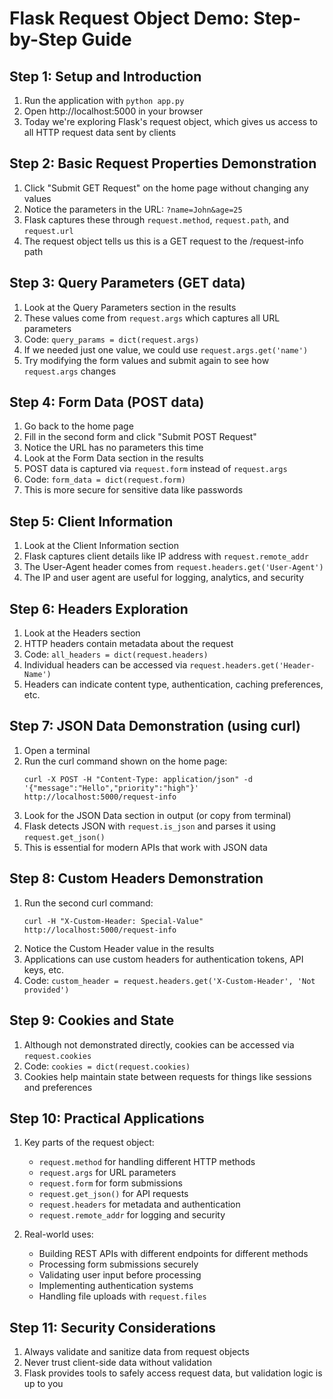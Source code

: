 # Flask Request Object Demo: Step-by-Step Guide

## Step 1: Setup and Introduction
1. Run the application with `python app.py`
2. Open http://localhost:5000 in your browser
3. Today we're exploring Flask's request object, which gives us access to all HTTP request data sent by clients

## Step 2: Basic Request Properties Demonstration
1. Click "Submit GET Request" on the home page without changing any values
2. Notice the parameters in the URL: `?name=John&age=25`
3. Flask captures these through `request.method`, `request.path`, and `request.url`
4. The request object tells us this is a GET request to the /request-info path

## Step 3: Query Parameters (GET data)
1. Look at the Query Parameters section in the results
2. These values come from `request.args` which captures all URL parameters
3. Code: `query_params = dict(request.args)`
4. If we needed just one value, we could use `request.args.get('name')`
5. Try modifying the form values and submit again to see how `request.args` changes

## Step 4: Form Data (POST data)
1. Go back to the home page
2. Fill in the second form and click "Submit POST Request"
3. Notice the URL has no parameters this time
4. Look at the Form Data section in the results
5. POST data is captured via `request.form` instead of `request.args`
6. Code: `form_data = dict(request.form)`
7. This is more secure for sensitive data like passwords

## Step 5: Client Information
1. Look at the Client Information section
2. Flask captures client details like IP address with `request.remote_addr`
3. The User-Agent header comes from `request.headers.get('User-Agent')`
4. The IP and user agent are useful for logging, analytics, and security

## Step 6: Headers Exploration
1. Look at the Headers section
2. HTTP headers contain metadata about the request
3. Code: `all_headers = dict(request.headers)`
4. Individual headers can be accessed via `request.headers.get('Header-Name')`
5. Headers can indicate content type, authentication, caching preferences, etc.

## Step 7: JSON Data Demonstration (using curl)
1. Open a terminal
2. Run the curl command shown on the home page:
   ```
   curl -X POST -H "Content-Type: application/json" -d '{"message":"Hello","priority":"high"}' http://localhost:5000/request-info
   ```
3. Look for the JSON Data section in output (or copy from terminal)
4. Flask detects JSON with `request.is_json` and parses it using `request.get_json()`
5. This is essential for modern APIs that work with JSON data

## Step 8: Custom Headers Demonstration
1. Run the second curl command:
   ```
   curl -H "X-Custom-Header: Special-Value" http://localhost:5000/request-info
   ```
2. Notice the Custom Header value in the results
3. Applications can use custom headers for authentication tokens, API keys, etc.
4. Code: `custom_header = request.headers.get('X-Custom-Header', 'Not provided')`

## Step 9: Cookies and State
1. Although not demonstrated directly, cookies can be accessed via `request.cookies`
2. Code: `cookies = dict(request.cookies)`
3. Cookies help maintain state between requests for things like sessions and preferences

## Step 10: Practical Applications
1. Key parts of the request object:
   - `request.method` for handling different HTTP methods
   - `request.args` for URL parameters
   - `request.form` for form submissions
   - `request.get_json()` for API requests
   - `request.headers` for metadata and authentication
   - `request.remote_addr` for logging and security

2. Real-world uses:
   - Building REST APIs with different endpoints for different methods
   - Processing form submissions securely
   - Validating user input before processing
   - Implementing authentication systems
   - Handling file uploads with `request.files`

## Step 11: Security Considerations
1. Always validate and sanitize data from request objects
2. Never trust client-side data without validation
3. Flask provides tools to safely access request data, but validation logic is up to you
